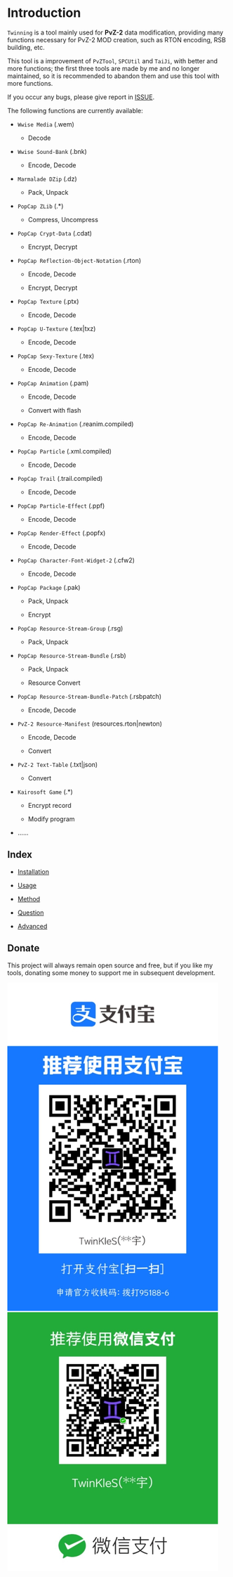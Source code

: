 # Introduction

`Twinning` is a tool mainly used for **PvZ-2** data modification, providing many functions necessary for PvZ-2 MOD creation, such as RTON encoding, RSB building, etc.

This tool is a improvement of `PvZTool`, `SPCUtil` and `TaiJi`, with better and more functions; the first three tools are made by me and no longer maintained, so it is recommended to abandon them and use this tool with more functions.

If you occur any bugs, please give report in [ISSUE](https://github.com/twinstar6980/Twinning/issues).

The following functions are currently available:

* `Wwise Media` (.wem)
	
	* Decode

* `Wwise Sound-Bank` (.bnk)
	
	* Encode, Decode

* `Marmalade DZip` (.dz)
	
	* Pack, Unpack

* `PopCap ZLib` (.*)
	
	* Compress, Uncompress

* `PopCap Crypt-Data` (.cdat)
	
	* Encrypt, Decrypt

* `PopCap Reflection-Object-Notation` (.rton)
	
	* Encode, Decode
	
	* Encrypt, Decrypt

* `PopCap Texture` (.ptx)
	
	* Encode, Decode

* `PopCap U-Texture` (.tex|txz)
	
	* Encode, Decode

* `PopCap Sexy-Texture` (.tex)
	
	* Encode, Decode

* `PopCap Animation` (.pam)
	
	* Encode, Decode
	
	* Convert with flash

* `PopCap Re-Animation` (.reanim.compiled)
	
	* Encode, Decode

* `PopCap Particle` (.xml.compiled)
	
	* Encode, Decode

* `PopCap Trail` (.trail.compiled)
	
	* Encode, Decode

* `PopCap Particle-Effect` (.ppf)
	
	* Encode, Decode

* `PopCap Render-Effect` (.popfx)
	
	* Encode, Decode

* `PopCap Character-Font-Widget-2` (.cfw2)
	
	* Encode, Decode

* `PopCap Package` (.pak)
	
	* Pack, Unpack
	
	* Encrypt

* `PopCap Resource-Stream-Group` (.rsg)
	
	* Pack, Unpack

* `PopCap Resource-Stream-Bundle` (.rsb)
	
	* Pack, Unpack
	
	* Resource Convert

* `PopCap Resource-Stream-Bundle-Patch` (.rsbpatch)
	
	* Encode, Decode

* `PvZ-2 Resource-Manifest` (resources.rton|newton)
	
	* Encode, Decode
	
	* Convert

* `PvZ-2 Text-Table` (.txt|json)
	
	* Convert

* `Kairosoft Game` (.*)
	
	* Encrypt record
	
	* Modify program

* ......

## Index

* [Installation](./installation.md)

* [Usage](./usage.md)

* [Method](./method.md)

* [Question](./question.md)

* [Advanced](./advanced.md)

## Donate

This project will always remain open source and free, but if you like my tools, donating some money to support me in subsequent development.

![Alipay](../image/donate/alipay.jpg "Alipay")
![WeChat](../image/donate/wechat.jpg "WeChat")

